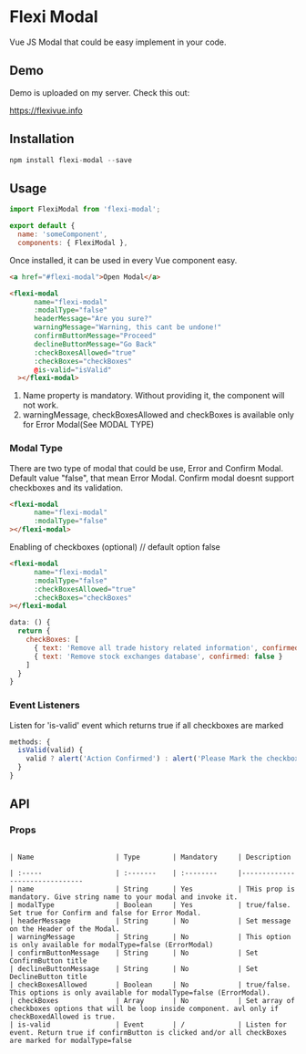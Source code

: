 # Flexi Modal

Vue JS Modal that could be easy implement in your code. 

## Demo

Demo is uploaded on my server. Check this out:

https://flexivue.info

## Installation

```js
npm install flexi-modal --save
```

## Usage

```js
import FlexiModal from 'flexi-modal';

export default {
  name: 'someComponent',
  components: { FlexiModal },
```

Once installed, it can be used in every Vue component easy.

```html
<a href="#flexi-modal">Open Modal</a>

<flexi-modal 
      name="flexi-modal"
      :modalType="false"
      headerMessage="Are you sure?"
      warningMessage="Warning, this cant be undone!"
      confirmButtonMessage="Proceed"
      declineButtonMessage="Go Back"
      :checkBoxesAllowed="true"
      :checkBoxes="checkBoxes"
      @is-valid="isValid"
  ></flexi-modal>

```

1. Name property is mandatory. Without providing it, the component will not work.
2. warningMessage, checkBoxesAllowed and checkBoxes is available only for Error Modal(See MODAL TYPE)

### Modal Type
There are two type of modal that could be use, Error and Confirm Modal.
Default value "false", that mean Error Modal. Confirm modal doesnt 
support checkboxes and its validation. 

```html
<flexi-modal 
      name="flexi-modal"
      :modalType="false"
></flexi-modal>
```

Enabling of checkboxes (optional) // default option false

```html
<flexi-modal 
      name="flexi-modal"
      :modalType="false"
      :checkBoxesAllowed="true"
      :checkBoxes="checkBoxes"
></flexi-modal
```

```js
data: () { 
  return {
    checkBoxes: [ 
      { text: 'Remove all trade history related information', confirmed: false },
      { text: 'Remove stock exchanges database', confirmed: false }
    ]  
  }
}
```

### Event Listeners 

Listen for 'is-valid' event which returns true if all checkboxes are marked

```js
methods: {
  isValid(valid) {
    valid ? alert('Action Confirmed') : alert('Please Mark the checkboxes in order to proceed the request');
  }
}
```


## API

### Props

```

| Name                    | Type        | Mandatory     | Description 

| :-----                  | :-------    | :--------     |------------------------------- 
| name                    | String      | Yes           | THis prop is mandatory. Give string name to your modal and invoke it.
| modalType               | Boolean     | Yes           | true/false. Set true for Confirm and false for Error Modal.
| headerMessage           | String      | No            | Set message on the Header of the Modal.
| warningMessage          | String      | No            | This option is only available for modalType=false (ErrorModal)
| confirmButtonMessage    | String      | No            | Set ConfirmButton title        
| declineButtonMessage    | String      | No            | Set DeclineButton title
| checkBoxesAllowed       | Boolean     | No            | true/false. This options is only available for modalType=false (ErrorModal).
| checkBoxes              | Array       | No            | Set array of checkboxes options that will be loop inside component. avl only if checkBoxedAllowed is true.
| is-valid                | Event       | /             | Listen for event. Return true if confirmButton is clicked and/or all checkBoxes are marked for modalType=false
```
